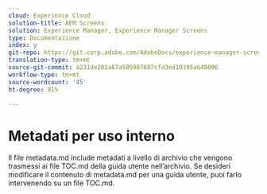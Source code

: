```yaml
---
cloud: Experience Cloud
solution-title: AEM Screens
solution: Experience Manager, Experience Manager Screens
type: Documentazione
index: y
git-repo: https://git.corp.adobe.com/AdobeDocs/experience-manager-screens.it-IT
translation-type: tm+mt
source-git-commit: a231de201a67a585907687cfd3ed10395a640096
workflow-type: tm+mt
source-wordcount: '45'
ht-degree: 91%

---
```



# Metadati per uso interno

Il file metadata.md include metadati a livello di archivio che vengono trasmessi ai file TOC.md della guida utente nell’archivio. Se desideri modificare il contenuto di metadata.md per una guida utente, puoi farlo intervenendo su un file TOC.md.
